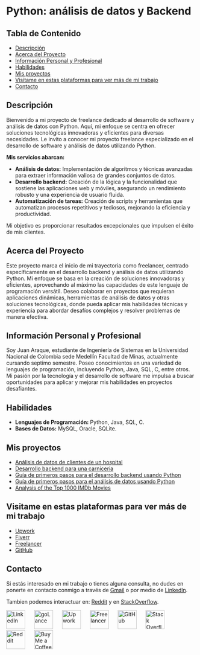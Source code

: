 # Python: análisis de datos y Backend

## Tabla de Contenido

- [Descripción](#Descripción)
- [Acerca del Proyecto](#Acerca-del-proyecto)
- [Información Personal y Profesional](#Información-personal-y-profesional)
- [Habilidades](#Habilidades)
- [Mis proyectos](#Mis-proyectos)
- [Visitame en estas plataformas para ver más de mi trabajo ](#Visitame-en-estas-plataformas-para-ver-más-de-mi-trabajo)
- [Contacto](#Contacto)

## Descripción

Bienvenido a mi proyecto de freelance dedicado al desarrollo de software y análisis de datos con Python. Aquí, mi enfoque se centra en ofrecer soluciones tecnológicas innovadoras y eficientes para diversas necesidades. 
Le invito a conocer mi proyecto freelance especializado en el desarrollo de software y análisis de datos utilizando Python.

**Mis servicios abarcan:**

- **Análisis de datos:** Implementación de algoritmos y técnicas avanzadas para extraer información valiosa de grandes conjuntos de datos.
- **Desarrollo backend:** Creación de la lógica y la funcionalidad que sostiene las aplicaciones web y móviles, asegurando un rendimiento robusto y una experiencia de usuario fluida.
- **Automatización de tareas:** Creación de scripts y herramientas que automatizan procesos repetitivos y tediosos, mejorando la eficiencia y productividad.

Mi objetivo es proporcionar resultados excepcionales que impulsen el éxito de mis clientes. 

## Acerca del Proyecto

Este proyecto marca el inicio de mi trayectoria como freelancer, centrado específicamente en el desarrollo backend y análisis de datos utilizando Python. Mi enfoque se basa en la creación de soluciones innovadoras y eficientes, aprovechando al máximo las capacidades de este lenguaje de programación versátil. Deseo colaborar en proyectos que requieran aplicaciones dinámicas, herramientas de análisis de datos y otras soluciones tecnológicas, donde pueda aplicar mis habilidades técnicas y experiencia para abordar desafíos complejos y resolver problemas de manera efectiva.

## Información Personal y Profesional

Soy Juan Araque, estudiante de Ingeniería de Sistemas en la Universidad Nacional de Colombia sede Medellín Facultad de Minas, actualmente cursando septimo semestre. Poseo conocimientos en una variedad de lenguajes de programación, incluyendo Python, Java, SQL, C, entre otros. Mi pasión por la tecnología y el desarrollo de software me impulsa a buscar oportunidades para aplicar y mejorar mis habilidades en proyectos desafiantes.

## Habilidades

- **Lenguajes de Programación:** Python, Java, SQL, C.
- **Bases de Datos:** MySQL, Oracle, SQLite.

## Mis proyectos

- [Análisis de datos de clientes de un hospital](https://github.com/JuanAraque11/Anlisis_clientes/tree/main)
- [Desarrollo backend para una carniceria](https://github.com/JuanAraque11/Gestion-carniceria)
- [Guía de primeros pasos para el desarrollo backend usando Python](https://github.com/JuanAraque11/Guia_DesarrolloBackend/tree/main)
- [Guía de primeros pasos para el análisis de datos usando Python](https://github.com/JuanAraque11/Guia_AnalisisDeDatos)
- [Analysis of the Top 1000 IMDb Movies](https://github.com/JuanAraque11/Analysis_Movies)

## Visitame en estas plataformas para ver más de mi trabajo 

- [Upwork](https://www.upwork.com/workwith/juanjosee)
- [Fiverr](https://www.fiverr.com/juanjechav?public_mode=true)
- [Freelancer](https://www.freelancer.com/u/JuanJEchav?sb=t)
- [GitHub](https://github.com/JuanAraque11)

## Contacto

Si estás interesado en mi trabajo o tienes alguna consulta, no dudes en ponerte en contacto conmigo a través de [Gmail](mailto:jechavarriaa@unal.edu.co) o por medio de [LinkedIn](https://www.linkedin.com/in/juan-jose-echavarria-araque-a92286296?lipi=urn%3Ali%3Apage%3Ad_flagship3_profile_view_base_contact_details%3BN9njGT2wSqSVssRkJVAMYQ%3D%3D).

Tambien podemos interactuar en:
[Reddit](https://www.reddit.com/user/JuanAraque/?utm_source=share&utm_medium=web3x&utm_name=web3xcss&utm_term=1&utm_content=share_button) y en
[StackOverflow](https://stackoverflow.com/users/23627062/juan-jose-echavarria-araque).

<p>
  <a href="https://www.linkedin.com/in/anderson-bedoya-ciro-9abb1724a"><img src="https://cdn.worldvectorlogo.com/logos/linkedin-icon-2.svg" alt="LinkedIn" width="50" style="margin-right: 20px;"></a>
  <a href="https://golance.com/freelancer/anderson.bedoya.ciro"><img src="https://res-1.cloudinary.com/golance/image/upload/q_auto:good/v1/blog_staging/icon-round-white-BG.svg" alt="goLance" width="50" style="margin-right: 20px;"></a>
  <a href="https://www.upwork.com/freelancers/~017adf9fda4a06cf8a"><img src="https://cdn.worldvectorlogo.com/logos/upwork-roundedsquare-1.svg" alt="Upwork" width="50" style="margin-right: 20px;"></a>
  <a href="https://www.freelancer.com/u/bluessyjazz"><img src="https://cdn.worldvectorlogo.com/logos/freelancer-1.svg" alt="Freelancer" width="50" style="margin-right: 20px;"></a>  
  <a href="https://github.com/BluessyJazz"><img src="https://cdn.worldvectorlogo.com/logos/github-icon-2.svg" alt="GitHub" width="50" style="margin-right: 20px;"></a>
  <a href="https://stackoverflow.com/users/24114620/anderson-bedoya-ciro"><img src="https://cdn.worldvectorlogo.com/logos/stack-overflow.svg" alt="Stack Overflow" width="50" style="margin-right: 20px;"></a>
  <a href="https://www.reddit.com/user/BluessyJazz/"><img src="https://cdn.worldvectorlogo.com/logos/reddit-4.svg" alt="Reddit" width="50" style="margin-right: 20px;"></a>
  <a href="https://buymeacoffee.com/bluessyjazz"><img src="https://studio.buymeacoffee.com/assets/img/qr-logo.svg" alt="Buy Me a Coffee" width="50" style="margin-right: 20px;"></a>
</p>
